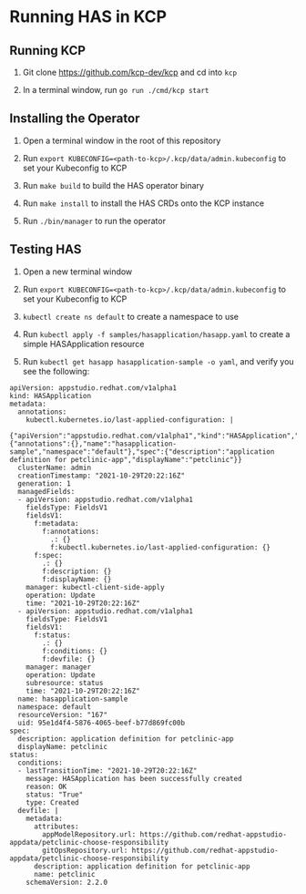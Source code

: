 # Running HAS in KCP

## Running KCP

1) Git clone https://github.com/kcp-dev/kcp and cd into `kcp`

2) In a terminal window, run `go run ./cmd/kcp start`

## Installing the Operator

1) Open a terminal window in the root of this repository

2) Run `export KUBECONFIG=<path-to-kcp>/.kcp/data/admin.kubeconfig` to set your Kubeconfig to KCP

3) Run `make build` to build the HAS operator binary

4) Run `make install` to install the HAS CRDs onto the KCP instance

5) Run `./bin/manager` to run the operator


## Testing HAS

1) Open a new terminal window

2) Run `export KUBECONFIG=<path-to-kcp>/.kcp/data/admin.kubeconfig` to set your Kubeconfig to KCP

3) `kubectl create ns default` to create a namespace to use

4) Run `kubectl apply -f samples/hasapplication/hasapp.yaml` to create a simple HASApplication resource

5) Run `kubectl get hasapp hasapplication-sample -o yaml`, and verify you see the following:

```
apiVersion: appstudio.redhat.com/v1alpha1
kind: HASApplication
metadata:
  annotations:
    kubectl.kubernetes.io/last-applied-configuration: |
      {"apiVersion":"appstudio.redhat.com/v1alpha1","kind":"HASApplication","metadata":{"annotations":{},"name":"hasapplication-sample","namespace":"default"},"spec":{"description":"application definition for petclinic-app","displayName":"petclinic"}}
  clusterName: admin
  creationTimestamp: "2021-10-29T20:22:16Z"
  generation: 1
  managedFields:
  - apiVersion: appstudio.redhat.com/v1alpha1
    fieldsType: FieldsV1
    fieldsV1:
      f:metadata:
        f:annotations:
          .: {}
          f:kubectl.kubernetes.io/last-applied-configuration: {}
      f:spec:
        .: {}
        f:description: {}
        f:displayName: {}
    manager: kubectl-client-side-apply
    operation: Update
    time: "2021-10-29T20:22:16Z"
  - apiVersion: appstudio.redhat.com/v1alpha1
    fieldsType: FieldsV1
    fieldsV1:
      f:status:
        .: {}
        f:conditions: {}
        f:devfile: {}
    manager: manager
    operation: Update
    subresource: status
    time: "2021-10-29T20:22:16Z"
  name: hasapplication-sample
  namespace: default
  resourceVersion: "167"
  uid: 95e1d4f4-5876-4065-beef-b77d869fc00b
spec:
  description: application definition for petclinic-app
  displayName: petclinic
status:
  conditions:
  - lastTransitionTime: "2021-10-29T20:22:16Z"
    message: HASApplication has been successfully created
    reason: OK
    status: "True"
    type: Created
  devfile: |
    metadata:
      attributes:
        appModelRepository.url: https://github.com/redhat-appstudio-appdata/petclinic-choose-responsibility
        gitOpsRepository.url: https://github.com/redhat-appstudio-appdata/petclinic-choose-responsibility
      description: application definition for petclinic-app
      name: petclinic
    schemaVersion: 2.2.0
```